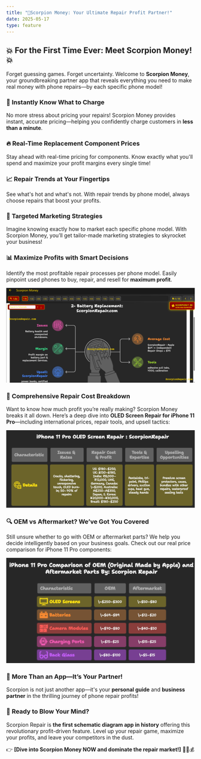```yaml
---
title: "🚀Scorpion Money: Your Ultimate Repair Profit Partner!"
date: 2025-05-17
type: feature
---
```


## 💥 **For the First Time Ever: Meet Scorpion Money!** 💥

Forget guessing games. Forget uncertainty. Welcome to **Scorpion Money**, your groundbreaking partner app that reveals everything you need to make real money with phone repairs—by each specific phone model!

### 💸 **Instantly Know What to Charge**
No more stress about pricing your repairs! Scorpion Money provides instant, accurate pricing—helping you confidently charge customers in **less than a minute**.

### 🔥 **Real-Time Replacement Component Prices**
Stay ahead with real-time pricing for components. Know exactly what you'll spend and maximize your profit margins every single time!

### 📈 **Repair Trends at Your Fingertips**
See what's hot and what's not. With repair trends by phone model, always choose repairs that boost your profits.

### 🚨 **Targeted Marketing Strategies**
Imagine knowing exactly how to market each specific phone model. With Scorpion Money, you’ll get tailor-made marketing strategies to skyrocket your business!

### 📊 **Maximize Profits with Smart Decisions**
Identify the most profitable repair processes per phone model. Easily pinpoint used phones to buy, repair, and resell for **maximum profit**.

![Scorpion Money](https://raw.githubusercontent.com/adamw4950/scorpion-updates/a4f9df0acd212475913bccd74d7c6a7ec163b822/images/Scorpion%20Money.png)

### 📱 **Comprehensive Repair Cost Breakdown**
Want to know how much profit you’re really making? Scorpion Money breaks it all down. Here’s a deep dive into **OLED Screen Repair for iPhone 11 Pro**—including international prices, repair tools, and upsell tactics:

![Scorpion Money iPhone 11 Pro Repair](https://raw.githubusercontent.com/adamw4950/scorpion-updates/a56edc52a1d25661e0123ea7cdb4cdcb27841f01/images/ScorpionMoneyiP11Pro.png)

### 🔍 **OEM vs Aftermarket? We’ve Got You Covered**
Still unsure whether to go with OEM or aftermarket parts? We help you decide intelligently based on your business goals. Check out our real price comparison for iPhone 11 Pro components:

![OEM vs Aftermarket Parts](https://raw.githubusercontent.com/adamw4950/scorpion-updates/a56edc52a1d25661e0123ea7cdb4cdcb27841f01/images/ScorpMoneyIp11.png)

### 🤝 **More Than an App—It’s Your Partner!**
Scorpion is not just another app—it's your **personal guide** and **business partner** in the thrilling journey of phone repair profits!

### 🚀 **Ready to Blow Your Mind?**
Scorpion Repair is **the first schematic diagram app in history** offering this revolutionary profit-driven feature. Level up your repair game, maximize your profits, and leave your competitors in the dust.

👉 **[Dive into Scorpion Money NOW and dominate the repair market!]** 💪📲💰

